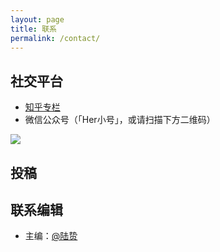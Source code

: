 ```yaml
---
layout: page
title: 联系
permalink: /contact/
---
```


## 社交平台

- [知乎专栏](https://zhuanlan.zhihu.com/herstoria)
- 微信公众号（「Her小号」，或请扫描下方二维码）

![](../images/footer.jpg)

## 投稿



<script language="JavaScript" type="text/javascript">
  var u = "981242716";
  var arr = "@";
  var d = "qq";
  var dot = ".";
  var t = "com";
  document.write("请发邮件至" + "<a href=" + "mail" + "to:" + u + arr + d + dot + t
        + ">" + "此邮箱" + "</a>" + "。");
</script>

## 联系编辑

- 主编：[@陆贽](https://www.zhihu.com/people/ru-shi-shuo-59)